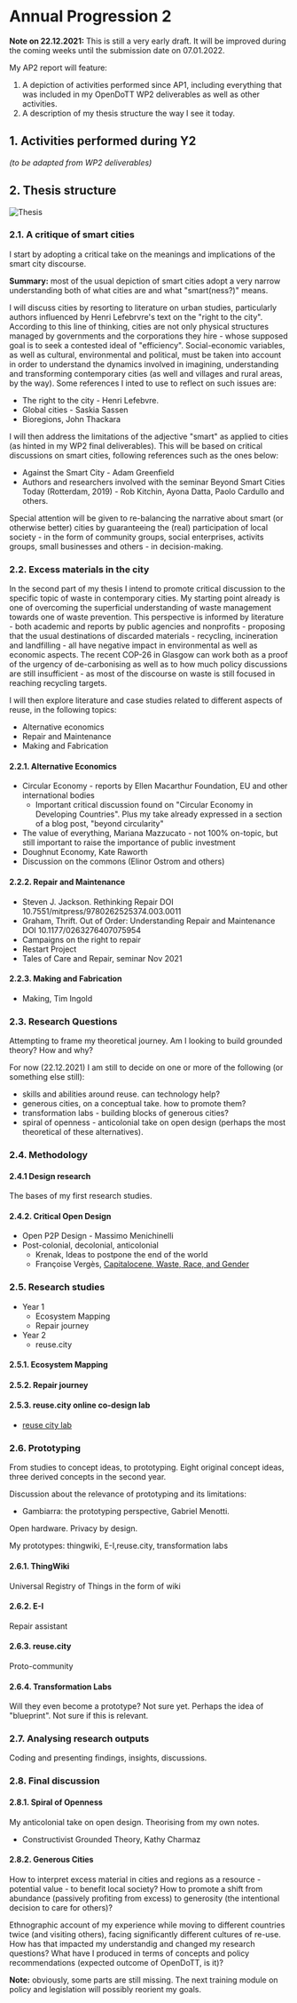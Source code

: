 # Annual Progression 2

**Note on 22.12.2021:** This is still a very early draft. It will be improved during the coming weeks until the submission date on 07.01.2022.

My AP2 report will feature:

 1. A depiction of activities performed since AP1, including everything that was included in my OpenDoTT WP2 deliverables as well as other activities.
 2. A description of my thesis structure the way I see it today.

## 1. Activities performed during Y2

*(to be adapted from WP2 deliverables)*

## 2. Thesis structure

![Thesis](thesis.jpg)

### 2.1. A critique of smart cities

I start by adopting a critical take on the meanings and implications of the smart city discourse.

**Summary:** most of the usual depiction of smart cities adopt a very narrow understanding both of what cities are and what "smart(ness?)" means.

I will discuss cities by resorting to literature on urban studies, particularly authors influenced by Henri Lefebrvre's text on the "right to the city". According to this line of thinking, cities are not only physical structures managed by governments and the corporations they hire - whose supposed goal is to seek a contested ideal of "efficiency". Social-economic variables, as well as cultural, environmental and political, must be taken into account in order to understand the dynamics involved in imagining, understanding and transforming contemporary cities (as well and villages and rural areas, by the way). Some references I inted to use to reflect on such issues are:

- The right to the city - Henri Lefebvre.
- Global cities - Saskia Sassen
- Bioregions, John Thackara

I will then address the limitations of the adjective "smart" as applied to cities (as hinted in my WP2 final deliverables). This will be based on critical discussions on smart cities, following references such as the ones below:

- Against the Smart City - Adam Greenfield
- Authors and researchers involved with the seminar Beyond Smart Cities Today (Rotterdam, 2019) - Rob Kitchin, Ayona Datta, Paolo Cardullo and others.

Special attention will be given to re-balancing the narrative about smart (or otherwise better) cities by guaranteeing the (real) participation of local society - in the form of community groups, social enterprises, activits groups, small businesses and others - in decision-making.

### 2.2. Excess materials in the city

In the second part of my thesis I intend to promote critical discussion to the specific topic of waste in contemporary cities. My starting point already is one of overcoming the superficial understanding of waste management towards one of waste prevention. This perspective is informed by literature - both academic and reports by public agencies and nonprofits - proposing that the usual destinations of discarded materials - recycling, incineration and landfilling - all have negative impact in environmental as well as economic aspects. The recent COP-26 in Glasgow can work both as a proof of the urgency of de-carbonising as well as to how much policy discussions are still insufficient - as most of the discourse on waste is still focused in reaching recycling targets.

I will then explore literature and case studies related to different aspects of reuse, in the following topics:

 - Alternative economics
 - Repair and Maintenance
 - Making and Fabrication

#### 2.2.1. Alternative Economics

 - Circular Economy - reports by Ellen Macarthur Foundation, EU and other international bodies
    - Important critical discussion found on "Circular Economy in Developing Countries". Plus my take already expressed in a section of a blog post, "beyond circularity"
 - The value of everything, Mariana Mazzucato - not 100% on-topic, but still important to raise the importance of public investment
 - Doughnut Economy, Kate Raworth
 - Discussion on the commons (Elinor Ostrom and others)

#### 2.2.2. Repair and Maintenance

  - Steven J. Jackson. Rethinking Repair DOI 10.7551/mitpress/9780262525374.003.0011
  - Graham, Thrift. Out of Order: Understanding Repair and Maintenance DOI 10.1177/0263276407075954
  - Campaigns on the right to repair
  - Restart Project
  - Tales of Care and Repair, seminar Nov 2021

#### 2.2.3. Making and Fabrication

 - Making, Tim Ingold

### 2.3. Research Questions

Attempting to frame my theoretical journey. Am I looking to build grounded theory? How and why?

For now (22.12.2021) I am still to decide on one or more of the following (or something else still):

 - skills and abilities around reuse. can technology help?
 - generous cities, on a conceptual take. how to promote them?
 - transformation labs - building blocks of generous cities?
 - spiral of openness - anticolonial take on open design (perhaps the most theoretical of these alternatives).

### 2.4. Methodology

#### 2.4.1 Design research

The bases of my first research studies.

#### 2.4.2. Critical Open Design

 - Open P2P Design - Massimo Menichinelli
 - Post-colonial, decolonial, anticolonial
   - Krenak, Ideas to postpone the end of the world
   - Françoise Vergès, [Capitalocene, Waste, Race, and Gender](https://www.e-flux.com/journal/100/269165/capitalocene-waste-race-and-gender/)

### 2.5. Research studies

 - Year 1
   - Ecosystem Mapping
   - Repair journey
 - Year 2
   - reuse.city

#### 2.5.1. Ecosystem Mapping

#### 2.5.2. Repair journey

#### 2.5.3. reuse.city online co-design lab

 - [reuse city lab](reuse-city-lab.md)

### 2.6. Prototyping

From studies to concept ideas, to prototyping. Eight original concept ideas, three derived concepts in the second year.

Discussion about the relevance of prototyping and its limitations:

 - Gambiarra: the prototyping perspective, Gabriel Menotti.

Open hardware. Privacy by design.

My prototypes: thingwiki, E-I,reuse.city, transformation labs

#### 2.6.1. ThingWiki

Universal Registry of Things in the form of wiki

#### 2.6.2. E-I

Repair assistant

#### 2.6.3. reuse.city

Proto-community

#### 2.6.4. Transformation Labs

Will they even become a prototype? Not sure yet. Perhaps the idea of "blueprint". Not sure if this is relevant.

### 2.7. Analysing research outputs

Coding and presenting findings, insights, discussions.

### 2.8. Final discussion

#### 2.8.1. Spiral of Openness

My anticolonial take on open design. Theorising from my own notes.

 - Constructivist Grounded Theory, Kathy Charmaz

#### 2.8.2. Generous Cities

How to interpret excess material in cities and regions as a resource - potential value - to benefit local society? How to promote a shift from abundance (passively profiting from excess) to generosity (the intentional decision to care for others)?

Ethnographic account of my experience while moving to different countries twice (and visiting others), facing significantly different cultures of re-use. How has that impacted my understandig and changed my research questions? What have I produced in terms of concepts and policy recommendations (expected outcome of OpenDoTT, is it)?

**Note:** obviously, some parts are still missing. The next training module on policy and legislation will possibly reorient my goals.
